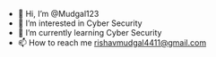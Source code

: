 - 👋 Hi, I’m @Mudgal123
- 👀 I’m interested in Cyber Security
- 🌱 I’m currently learning Cyber Security
- 📫 How to reach me rishavmudgal4411@gmail.com

<!---
Mudgal123/Mudgal123 is a ✨ special ✨ repository because its `README.md` (this file) appears on your GitHub profile.
You can click the Preview link to take a look at your changes.
--->
